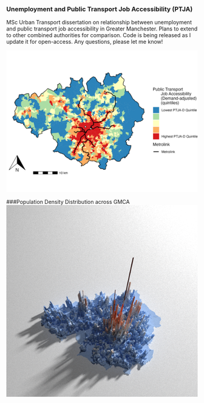 ### Unemployment and Public Transport Job Accessibility (PTJA)
MSc Urban Transport dissertation on relationship between unemployment and public transport job accessibility in Greater Manchester. Plans to extend to other combined authorities for comparison. Code is being released as I update it for open-access. Any questions, please let me know!

![PTJDA-D](Images/PTJA_D.jpeg)

###Population Density Distribution across GMCA
![Pop_dens](Images/Manch_Pop.png)
